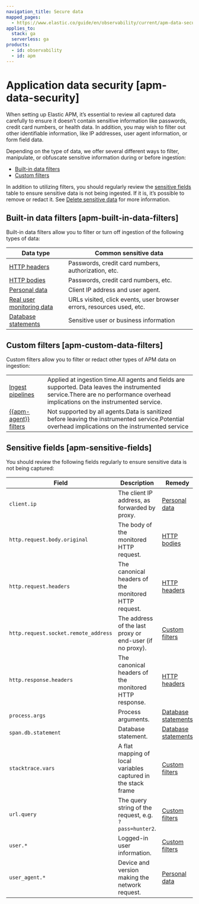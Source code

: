 ```yaml
---
navigation_title: Secure data
mapped_pages:
  - https://www.elastic.co/guide/en/observability/current/apm-data-security.html
applies_to:
  stack: ga
  serverless: ga
products:
  - id: observability
  - id: apm
---
```


# Application data security [apm-data-security]

When setting up Elastic APM, it’s essential to review all captured data carefully to ensure it doesn’t contain sensitive information like passwords, credit card numbers, or health data. In addition, you may wish to filter out other identifiable information, like IP addresses, user agent information, or form field data.

Depending on the type of data, we offer several different ways to filter, manipulate, or obfuscate sensitive information during or before ingestion:

* [Built-in data filters](#apm-built-in-data-filters)
* [Custom filters](#apm-custom-data-filters)

In addition to utilizing filters, you should regularly review the [sensitive fields](#apm-sensitive-fields) table to ensure sensitive data is not being ingested. If it is, it’s possible to remove or redact it. See [Delete sensitive data](/solutions/observability/apm/delete-sensitive-data.md) for more information.

## Built-in data filters [apm-built-in-data-filters]

Built-in data filters allow you to filter or turn off ingestion of the following types of data:

| Data type | Common sensitive data |
| --- | --- |
| [HTTP headers](/solutions/observability/apm/built-in-data-filters.md#apm-filters-http-header) | Passwords, credit card numbers, authorization, etc. |
| [HTTP bodies](/solutions/observability/apm/built-in-data-filters.md#apm-filters-http-body) | Passwords, credit card numbers, etc. |
| [Personal data](/solutions/observability/apm/built-in-data-filters.md#apm-filters-personal-data) | Client IP address and user agent. |
| [Real user monitoring data](/solutions/observability/apm/built-in-data-filters.md#apm-filters-real-user-data) | URLs visited, click events, user browser errors, resources used, etc. |
| [Database statements](/solutions/observability/apm/built-in-data-filters.md#apm-filters-database-statements) | Sensitive user or business information |

## Custom filters [apm-custom-data-filters]

Custom filters allow you to filter or redact other types of APM data on ingestion:

|     |     |
| --- | --- |
| [Ingest pipelines](/solutions/observability/apm/custom-filters.md#apm-filters-ingest-pipeline) | Applied at ingestion time.All agents and fields are supported. Data leaves the instrumented service.There are no performance overhead implications on the instrumented service. |
| [{{apm-agent}} filters](/solutions/observability/apm/custom-filters.md#apm-filters-in-agent) | Not supported by all agents.Data is sanitized before leaving the instrumented service.Potential overhead implications on the instrumented service |

## Sensitive fields [apm-sensitive-fields]

You should review the following fields regularly to ensure sensitive data is not being captured:

| Field | Description | Remedy |
| --- | --- | --- |
| `client.ip` | The client IP address, as forwarded by proxy. | [Personal data](/solutions/observability/apm/built-in-data-filters.md#apm-filters-personal-data) |
| `http.request.body.original` | The body of the monitored HTTP request. | [HTTP bodies](/solutions/observability/apm/built-in-data-filters.md#apm-filters-http-body) |
| `http.request.headers` | The canonical headers of the monitored HTTP request. | [HTTP headers](/solutions/observability/apm/built-in-data-filters.md#apm-filters-http-header) |
| `http.request.socket.remote_address` | The address of the last proxy or end-user (if no proxy). | [Custom filters](/solutions/observability/apm/custom-filters.md) |
| `http.response.headers` | The canonical headers of the monitored HTTP response. | [HTTP headers](/solutions/observability/apm/built-in-data-filters.md#apm-filters-http-header) |
| `process.args` | Process arguments. | [Database statements](/solutions/observability/apm/built-in-data-filters.md#apm-filters-database-statements) |
| `span.db.statement` | Database statement. | [Database statements](/solutions/observability/apm/built-in-data-filters.md#apm-filters-database-statements) |
| `stacktrace.vars` | A flat mapping of local variables captured in the stack frame | [Custom filters](/solutions/observability/apm/custom-filters.md) |
| `url.query` | The query string of the request, e.g. `?pass=hunter2`. | [Custom filters](/solutions/observability/apm/custom-filters.md) |
| `user.*` | Logged-in user information. | [Custom filters](/solutions/observability/apm/custom-filters.md) |
| `user_agent.*` | Device and version making the network request. | [Personal data](/solutions/observability/apm/built-in-data-filters.md#apm-filters-personal-data) |